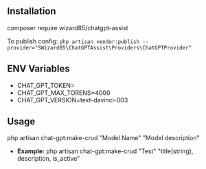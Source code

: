 ## Installation
composer require wizard85/chatgpt-assist

To publish config: `php artisan vendor:publish --provider="SWizard85\ChatGPTAssist\Providers\ChatGPTProvider"`

## ENV Variables
- CHAT_GPT_TOKEN=
- CHAT_GPT_MAX_TORENS=4000
- CHAT_GPT_VERSION=text-davinci-003

## Usage

php artisan chat-gpt:make-crud "Model Name" "Model description"

- **Example:** php artisan chat-gpt:make-crud "Test" "title(string), description, is_active"
